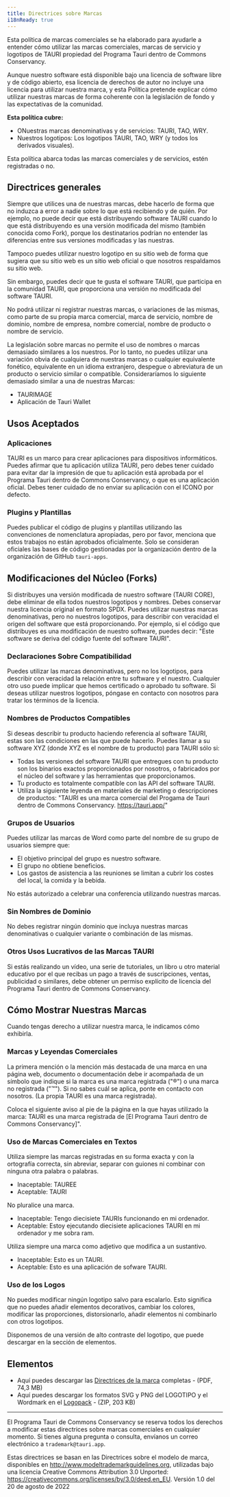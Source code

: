 ```yaml
---
title: Directrices sobre Marcas
i18nReady: true
---
```


Esta política de marcas comerciales se ha elaborado para ayudarle a entender cómo utilizar las marcas comerciales, marcas de servicio y logotipos de TAURI propiedad del Programa Tauri dentro de Commons Conservancy.

Aunque nuestro software está disponible bajo una licencia de software libre y de código abierto, esa licencia de derechos de autor no incluye una licencia para utilizar nuestra marca, y esta Política pretende explicar cómo utilizar nuestras marcas de forma coherente con la legislación de fondo y las expectativas de la comunidad.

**Esta política cubre:**

- ONuestras marcas denominativas y de servicios: TAURI, TAO, WRY.
- Nuestros logotipos: Los logotipos TAURI, TAO, WRY (y todos los derivados visuales).

Esta política abarca todas las marcas comerciales y de servicios, estén registradas o no.

## Directrices generales

Siempre que utilices una de nuestras marcas, debe hacerlo de forma que no induzca a error a nadie sobre lo que está recibiendo y de quién. Por ejemplo, no puede decir que está distribuyendo software TAURI cuando lo que está distribuyendo es una versión modificada del mismo (también conocida como Fork), porque los destinatarios podrían no entender las diferencias entre sus versiones modificadas y las nuestras.

Tampoco puedes utilizar nuestro logotipo en su sitio web de forma que sugiera que su sitio web es un sitio web oficial o que nosotros respaldamos su sitio web.

Sin embargo, puedes decir que te gusta el software TAURI, que participa en la comunidad TAURI, que proporciona una versión no modificada del software TAURI.

No podrá utilizar ni registrar nuestras marcas, o variaciones de las mismas, como parte de su propia marca comercial, marca de servicio, nombre de dominio, nombre de empresa, nombre comercial, nombre de producto o nombre de servicio.

La legislación sobre marcas no permite el uso de nombres o marcas demasiado similares a los nuestros. Por lo tanto, no puedes utilizar una variación obvia de cualquiera de nuestras marcas o cualquier equivalente fonético, equivalente en un idioma extranjero, despegue o abreviatura de un producto o servicio similar o compatible. Consideraríamos lo siguiente demasiado similar a una de nuestras Marcas:

- TAURIMAGE
- Aplicación de Tauri Wallet

## Usos Aceptados

### Aplicaciones

TAURI es un marco para crear aplicaciones para dispositivos informáticos. Puedes afirmar que tu aplicación utiliza TAURI, pero debes tener cuidado para evitar dar la impresión de que tu aplicación está aprobada por el Programa Tauri dentro de Commons Conservancy, o que es una aplicación oficial. Debes tener cuidado de no enviar su aplicación con el ICONO por defecto.

### Plugins y Plantillas

Puedes publicar el código de plugins y plantillas utilizando las convenciones de nomenclatura apropiadas, pero por favor, menciona que estos trabajos no están aprobados oficialmente. Solo se consideran oficiales las bases de código gestionadas por la organización dentro de la organización de GitHub `tauri-apps`.

## Modificaciones del Núcleo (Forks)

Si distribuyes una versión modificada de nuestro software (TAURI CORE), debe eliminar de ella todos nuestros logotipos y nombres. Debes conservar nuestra licencia original en formato SPDX. Puedes utilizar nuestras marcas denominativas, pero no nuestros logotipos, para describir con veracidad el origen del software que está proporcionando. Por ejemplo, si el código que distribuyes es una modificación de nuestro software, puedes decir: "Este software se deriva del código fuente del software TAURI".

### Declaraciones Sobre Compatibilidad

Puedes utilizar las marcas denominativas, pero no los logotipos, para describir con veracidad la relación entre tu software y el nuestro. Cualquier otro uso puede implicar que hemos certificado o aprobado tu software. Si deseas utilizar nuestros logotipos, póngase en contacto con nosotros para tratar los términos de la licencia.

### Nombres de Productos Compatibles

Si deseas describir tu producto haciendo referencia al software TAURI, estas son las condiciones en las que puede hacerlo. Puedes llamar a su software XYZ (donde XYZ es el nombre de tu producto) para TAURI sólo si:

- Todas las versiones del software TAURI que entregues con tu producto son los binarios exactos proporcionados por nosotros, o fabricados por el núcleo del software y las herramientas que proporcionamos.
- Tu producto es totalmente compatible con las API del software TAURI.
- Utiliza la siguiente leyenda en materiales de marketing o descripciones de productos: "TAURI es una marca comercial del Progama de Tauri dentro de Commons Conservancy. https://tauri.app/"

### Grupos de Usuarios

Puedes utilizar las marcas de Word como parte del nombre de su grupo de usuarios siempre que:

- El objetivo principal del grupo es nuestro software.
- El grupo no obtiene beneficios.
- Los gastos de asistencia a las reuniones se limitan a cubrir los costes del local, la comida y la bebida.

No estás autorizado a celebrar una conferencia utilizando nuestras marcas.

### Sin Nombres de Dominio

No debes registrar ningún dominio que incluya nuestras marcas denominativas o cualquier variante o combinación de las mismas.

### Otros Usos Lucrativos de las Marcas TAURI

Si estás realizando un vídeo, una serie de tutoriales, un libro u otro material educativo por el que recibas un pago a través de suscripciones, ventas, publicidad o similares, debe obtener un permiso explícito de licencia del Programa Tauri dentro de Commons Conservancy.

## Cómo Mostrar Nuestras Marcas

Cuando tengas derecho a utilizar nuestra marca, le indicamos cómo exhibirla.

### Marcas y Leyendas Comerciales

La primera mención o la mención más destacada de una marca en una página web, documento o documentación debe ir acompañada de un símbolo que indique si la marca es una marca registrada ("®") o una marca no registrada ("™"). Si no sabes cuál se aplica, ponte en contacto con nosotros. (La propia TAURI es una marca registrada).

Coloca el siguiente aviso al pie de la página en la que hayas utilizado la marca: TAURI es una marca registrada de [El Programa Tauri dentro de Commons Conservancy]".

### Uso de Marcas Comerciales en Textos

Utiliza siempre las marcas registradas en su forma exacta y con la ortografía correcta, sin abreviar, separar con guiones ni combinar con ninguna otra palabra o palabras.

- Inaceptable: TAUREE
- Aceptable: TAURI

No pluralice una marca.

- Inaceptable: Tengo diecisiete TAURIs funcionando en mi ordenador.
- Aceptable: Estoy ejecutando diecisiete aplicaciones TAURI en mi ordenador y me sobra ram.

Utiliza siempre una marca como adjetivo que modifica a un sustantivo.

- Inaceptable: Esto es un TAURI.
- Aceptable: Esto es una aplicación de sofware TAURI.

### Uso de los Logos

No puedes modificar ningún logotipo salvo para escalarlo. Esto significa que no puedes añadir elementos decorativos, cambiar los colores, modificar las proporciones, distorsionarlo, añadir elementos ni combinarlo con otros logotipos.

Disponemos de una versión de alto contraste del logotipo, que puede descargar en la sección de elementos.

## Elementos

- Aquí puedes descargar las [Directrices de la marca](/assets/brand_guidelines.pdf) completas - (PDF, 74,3 MB)
- Aquí puedes descargar los formatos SVG y PNG del LOGOTIPO y el Wordmark en el [Logopack](/assets/logopack.zip) - (ZIP, 203 KB)

---

El Programa Tauri de Commons Conservancy se reserva todos los derechos a modificar estas directrices sobre marcas comerciales en cualquier momento. Si tienes alguna pregunta o consulta, envíanos un correo electrónico a `trademark@tauri.app`.

Estas directrices se basan en las Directrices sobre el modelo de marca, disponibles en http://www.modeltrademarkguidelines.org, utilizadas bajo una licencia Creative Commons Attribution 3.0 Unported: https://creativecommons.org/licenses/by/3.0/deed.en_EU. Versión 1.0 del 20 de agosto de 2022
